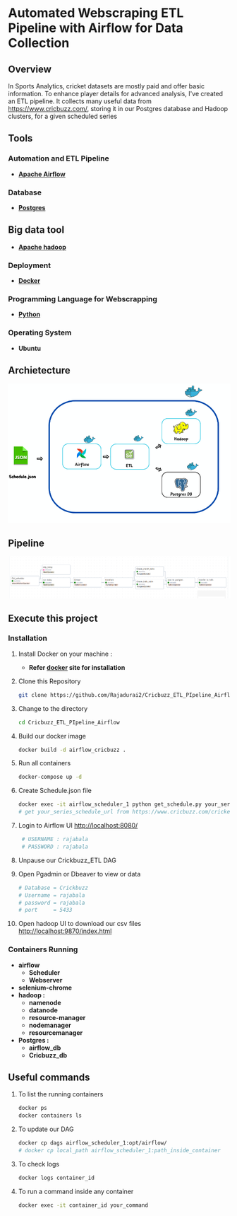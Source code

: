 # Automated Webscraping ETL Pipeline with Airflow for Data Collection

## Overview

In Sports Analytics, cricket datasets are mostly paid and offer basic information. To enhance player details for advanced analysis, I've created an ETL pipeline. It collects many useful data from https://www.cricbuzz.com/, storing it in our Postgres database and Hadoop clusters, for a given scheduled series



## Tools
### Automation and ETL Pipeline

- **[Apache Airflow](https://airflow.apache.org/docs/stable/start.html)**

### Database

- **[Postgres](https://www.postgresql.org/)**

## Big data tool

- **[Apache hadoop](https://hadoop.apache.org/)**

### Deployment

- **[Docker](https://www.docker.com/)**

### Programming Language for Webscrapping

- **[Python](https://www.python.org/)**

### Operating System

- **Ubuntu**

## Archietecture 

<img src="archetecture.png">

##  Pipeline

<img src="dag.png">


## Execute this project 



### Installation

1. Install Docker on your machine :

   - **Refer [docker](https://docs.docker.com/get-docker/) site for installation**
2. Clone this Repository
   ```bash
   git clone https://github.com/Rajadurai2/Cricbuzz_ETL_PIpeline_Airflow.git
3. Change to the directory 
   ```bash
   cd Cricbuzz_ETL_PIpeline_Airflow
4. Build our docker image 
   ```bash
   docker build -d airflow_cricbuzz .
5. Run all containers 
   ```bash
   docker-compose up -d
6. Create Schedule.json file 
   ```bash
   docker exec -it airflow_scheduler_1 python get_schedule.py your_series_schedule_url
   # get your_series_schedule_url from https://www.cricbuzz.com/cricket-schedule/series
7. Login to Airflow UI [http://localhost:8080/](http://localhost:8080/)
   ```bash
    # USERNAME : rajabala 
    # PASSWORD : rajabala
8. Unpause our Crickbuzz_ETL DAG

9. Open Pgadmin or Dbeaver to view or data 
   ```bash
   # Database = Crickbuzz
   # Username = rajabala
   # password = rajabala
   # port     = 5433
10. Open hadoop UI to download our csv files [http://localhost:9870/index.html](http://localhost:9870/index.html)

### Containers Running 

- **airflow** 
   - **Scheduler**
   - **Webserver**
- **selenium-chrome**  
- **hadoop :**  
   - **namenode**  
   - **datanode**  
   - **resource-manager**  
   - **nodemanager**  
    - **resourcemanager** 
- **Postgres :** 
   - **airflow_db**
   - **Cricbuzz_db**

## Useful commands
1. To list the running containers
   ```bash
   docker ps
   docker containers ls
2. To update our DAG 
   ```bash
   docker cp dags airflow_scheduler_1:opt/airflow/ 
   # docker cp local_path airflow_scheduler_1:path_inside_container
3. To check logs
   ```bash
   docker logs container_id
4. To run a command inside any container
   ```bash
   docker exec -it container_id your_command
